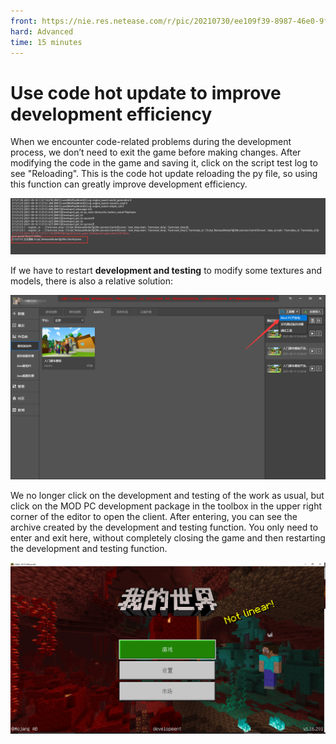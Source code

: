 ```yaml
--- 
front: https://nie.res.netease.com/r/pic/20210730/ee109f39-8987-46e0-9fe7-40ebb23060fa.png 
hard: Advanced 
time: 15 minutes 
--- 
```

# Use code hot update to improve development efficiency 

When we encounter code-related problems during the development process, we don’t need to exit the game before making changes. After modifying the code in the game and saving it, click on the script test log to see "Reloading". This is the code hot update reloading the py file, so using this function can greatly improve development efficiency. 

![8](./images/8.png) 

If we have to restart **development and testing** to modify some textures and models, there is also a relative solution: 

![9](./images/9.png) 

We no longer click on the development and testing of the work as usual, but click on the MOD PC development package in the toolbox in the upper right corner of the editor to open the client. After entering, you can see the archive created by the development and testing function. You only need to enter and exit here, without completely closing the game and then restarting the development and testing function. 

![10](./images/10.png) 

